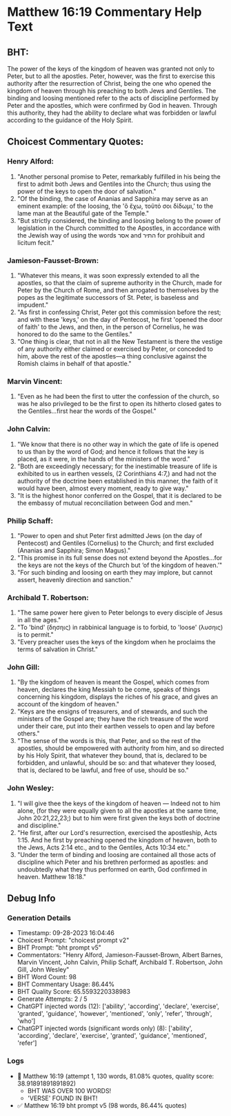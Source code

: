 # Matthew 16:19 Commentary Help Text

## BHT:
The power of the keys of the kingdom of heaven was granted not only to Peter, but to all the apostles. Peter, however, was the first to exercise this authority after the resurrection of Christ, being the one who opened the kingdom of heaven through his preaching to both Jews and Gentiles. The binding and loosing mentioned refer to the acts of discipline performed by Peter and the apostles, which were confirmed by God in heaven. Through this authority, they had the ability to declare what was forbidden or lawful according to the guidance of the Holy Spirit.

## Choicest Commentary Quotes:
### Henry Alford:
1. "Another personal promise to Peter, remarkably fulfilled in his being the first to admit both Jews and Gentiles into the Church; thus using the power of the keys to open the door of salvation." 
2. "Of the binding, the case of Ananias and Sapphira may serve as an eminent example: of the loosing, the 'ὃ ἔχω, τοῦτό σοι δίδωμι,' to the lame man at the Beautiful gate of the Temple." 
3. "But strictly considered, the binding and loosing belong to the power of legislation in the Church committed to the Apostles, in accordance with the Jewish way of using the words אסר and התיר for prohibuit and licitum fecit."

### Jamieson-Fausset-Brown:
1. "Whatever this means, it was soon expressly extended to all the apostles, so that the claim of supreme authority in the Church, made for Peter by the Church of Rome, and then arrogated to themselves by the popes as the legitimate successors of St. Peter, is baseless and impudent."
2. "As first in confessing Christ, Peter got this commission before the rest; and with these 'keys,' on the day of Pentecost, he first 'opened the door of faith' to the Jews, and then, in the person of Cornelius, he was honored to do the same to the Gentiles."
3. "One thing is clear, that not in all the New Testament is there the vestige of any authority either claimed or exercised by Peter, or conceded to him, above the rest of the apostles—a thing conclusive against the Romish claims in behalf of that apostle."

### Marvin Vincent:
1. "Even as he had been the first to utter the confession of the church, so was he also privileged to be the first to open its hitherto closed gates to the Gentiles...first hear the words of the Gospel."

### John Calvin:
1. "We know that there is no other way in which the gate of life is opened to us than by the word of God; and hence it follows that the key is placed, as it were, in the hands of the ministers of the word."
2. "Both are exceedingly necessary; for the inestimable treasure of life is exhibited to us in earthen vessels, (2 Corinthians 4:7,) and had not the authority of the doctrine been established in this manner, the faith of it would have been, almost every moment, ready to give way."
3. "It is the highest honor conferred on the Gospel, that it is declared to be the embassy of mutual reconciliation between God and men."

### Philip Schaff:
1. "Power to open and shut Peter first admitted Jews (on the day of Pentecost) and Gentiles (Cornelius) to the Church; and first excluded (Ananias and Sapphira; Simon Magus)." 
2. "This promise in its full sense does not extend beyond the Apostles...for the keys are not the keys of the Church but ‘of the kingdom of heaven.’"
3. "For such binding and loosing on earth they may implore, but cannot assert, heavenly direction and sanction."

### Archibald T. Robertson:
1. "The same power here given to Peter belongs to every disciple of Jesus in all the ages."
2. "To 'bind' (δησηις) in rabbinical language is to forbid, to 'loose' (λυσηις) is to permit."
3. "Every preacher uses the keys of the kingdom when he proclaims the terms of salvation in Christ."

### John Gill:
1. "By the kingdom of heaven is meant the Gospel, which comes from heaven, declares the king Messiah to be come, speaks of things concerning his kingdom, displays the riches of his grace, and gives an account of the kingdom of heaven." 
2. "Keys are the ensigns of treasurers, and of stewards, and such the ministers of the Gospel are; they have the rich treasure of the word under their care, put into their earthen vessels to open and lay before others."
3. "The sense of the words is this, that Peter, and so the rest of the apostles, should be empowered with authority from him, and so directed by his Holy Spirit, that whatever they bound, that is, declared to be forbidden, and unlawful, should be so: and that whatever they loosed, that is, declared to be lawful, and free of use, should be so."

### John Wesley:
1. "I will give thee the keys of the kingdom of heaven — Indeed not to him alone, (for they were equally given to all the apostles at the same time, John 20:21,22,23;) but to him were first given the keys both of doctrine and discipline."
2. "He first, after our Lord's resurrection, exercised the apostleship, Acts 1:15. And he first by preaching opened the kingdom of heaven, both to the Jews, Acts 2:14 etc., and to the Gentiles, Acts 10:34 etc."
3. "Under the term of binding and loosing are contained all those acts of discipline which Peter and his brethren performed as apostles: and undoubtedly what they thus performed on earth, God confirmed in heaven. Matthew 18:18."


## Debug Info
### Generation Details
- Timestamp: 09-28-2023 16:04:46
- Choicest Prompt: "choicest prompt v2"
- BHT Prompt: "bht prompt v5"
- Commentators: "Henry Alford, Jamieson-Fausset-Brown, Albert Barnes, Marvin Vincent, John Calvin, Philip Schaff, Archibald T. Robertson, John Gill, John Wesley"
- BHT Word Count: 98
- BHT Commentary Usage: 86.44%
- BHT Quality Score: 65.5593220338983
- Generate Attempts: 2 / 5
- ChatGPT injected words (12):
	['ability', 'according', 'declare', 'exercise', 'granted', 'guidance', 'however', 'mentioned', 'only', 'refer', 'through', 'who']
- ChatGPT injected words (significant words only) (8):
	['ability', 'according', 'declare', 'exercise', 'granted', 'guidance', 'mentioned', 'refer']

### Logs
- 🔄 Matthew 16:19 (attempt 1, 130 words, 81.08% quotes, quality score: 38.91891891891892) 
	- BHT WAS OVER 100 WORDS! 
	- 'VERSE' FOUND IN BHT!
- ✅ Matthew 16:19 bht prompt v5 (98 words, 86.44% quotes)